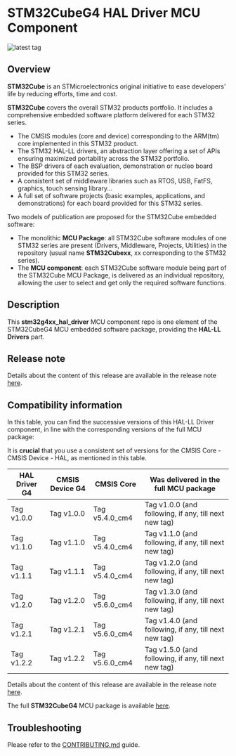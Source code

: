 # STM32CubeG4 HAL Driver MCU Component

![latest tag](https://img.shields.io/github/v/tag/STMicroelectronics/stm32g4xx_hal_driver.svg?color=brightgreen)

## Overview

**STM32Cube** is an STMicroelectronics original initiative to ease developers' life by reducing efforts, time and cost.

**STM32Cube** covers the overall STM32 products portfolio. It includes a comprehensive embedded software platform delivered for each STM32 series.
   * The CMSIS modules (core and device) corresponding to the ARM(tm) core implemented in this STM32 product.
   * The STM32 HAL-LL drivers, an abstraction layer offering a set of APIs ensuring maximized portability across the STM32 portfolio.
   * The BSP drivers of each evaluation, demonstration or nucleo board provided for this STM32 series.
   * A consistent set of middleware libraries such as RTOS, USB, FatFS, graphics, touch sensing library...
   * A full set of software projects (basic examples, applications, and demonstrations) for each board provided for this STM32 series.

Two models of publication are proposed for the STM32Cube embedded software:
   * The monolithic **MCU Package**: all STM32Cube software modules of one STM32 series are present (Drivers, Middleware, Projects, Utilities) in the repository (usual name **STM32Cubexx**, xx corresponding to the STM32 series).
   * The **MCU component**: each STM32Cube software module being part of the STM32Cube MCU Package, is delivered as an individual repository, allowing the user to select and get only the required software functions.

## Description

This **stm32g4xx_hal_driver** MCU component repo is one element of the STM32CubeG4 MCU embedded software package, providing the **HAL-LL Drivers** part.

## Release note

Details about the content of this release are available in the release note [here](https://htmlpreview.github.io/?https://github.com/STMicroelectronics/stm32f7xx_hal_driver/blob/master/Release_Notes.html).

## Compatibility information

In this table, you can find the successive versions of this HAL-LL Driver component, in line with the corresponding versions of the full MCU package:

It is **crucial** that you use a consistent set of versions for the CMSIS Core - CMSIS Device - HAL, as mentioned in this table.

HAL Driver G4 | CMSIS Device G4 | CMSIS Core | Was delivered in the full MCU package
------------- | --------------- | ---------- | -------------------------------------
Tag v1.0.0 | Tag v1.0.0 | Tag v5.4.0_cm4 | Tag v1.0.0 (and following, if any, till next new tag)
Tag v1.1.0 | Tag v1.1.0 | Tag v5.4.0_cm4 | Tag v1.1.0 (and following, if any, till next new tag)
Tag v1.1.1 | Tag v1.1.1 | Tag v5.4.0_cm4 | Tag v1.2.0 (and following, if any, till next new tag)
Tag v1.2.0 | Tag v1.2.0 | Tag v5.6.0_cm4 | Tag v1.3.0 (and following, if any, till next new tag)
Tag v1.2.1 | Tag v1.2.1 | Tag v5.6.0_cm4 | Tag v1.4.0 (and following, if any, till next new tag)
Tag v1.2.2 | Tag v1.2.2 | Tag v5.6.0_cm4 | Tag v1.5.0 (and following, if any, till next new tag)

Details about the content of this release are available in the release note [here](https://htmlpreview.github.io/?https://github.com/STMicroelectronics/stm32g4xx_hal_driver/blob/master/Release_Notes.html).

The full **STM32CubeG4** MCU package is available [here](https://github.com/STMicroelectronics/STM32CubeG4).

## Troubleshooting

Please refer to the [CONTRIBUTING.md](CONTRIBUTING.md) guide.
